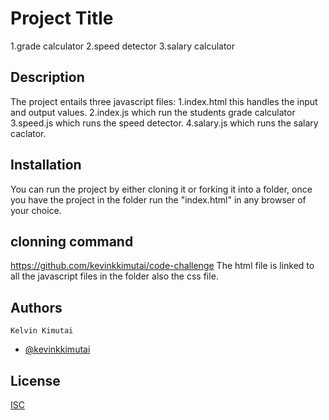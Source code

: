 
# Project Title
1.grade calculator
2.speed detector
3.salary calculator

## Description
The project entails three javascript files: 
1.index.html this handles the input and output values.
2.index.js which run the students grade calculator
3.speed.js which runs the speed detector.
4.salary.js which runs the salary caclator.
## Installation
You can run the project by either cloning it or forking it into a folder, once you have the project in the folder run the "index.html" in any browser of your choice.
## clonning command
https://github.com/kevinkkimutai/code-challenge
The html file is linked to all the javascript files in the folder also the css file.
## Authors
	Kelvin Kimutai
- [@kevinkkimutai](https://www.github.com/kevinkkimutai)


## License

[ISC](https://choosealicense.com/licenses/isc/)
